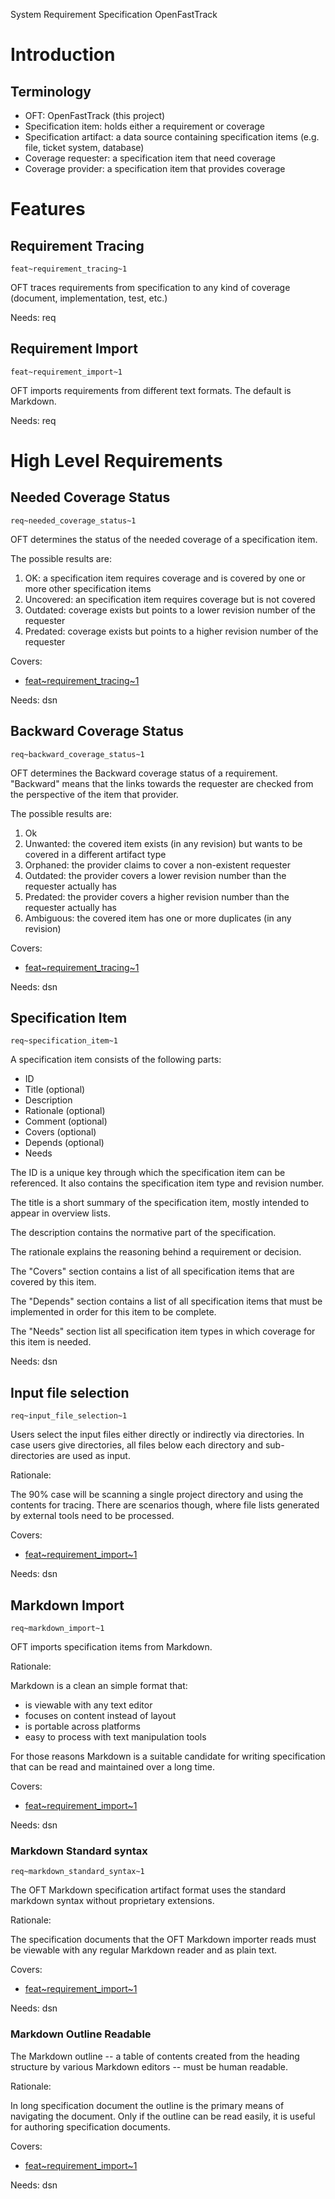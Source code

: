 System Requirement Specification OpenFastTrack

# Introduction

## Terminology

  * OFT: OpenFastTrack (this project)
  * Specification item: holds either a requirement or coverage
  * Specification artifact: a data source containing specification items (e.g. file, ticket system,
    database)
  * Coverage requester: a specification item that need coverage
  * Coverage provider: a specification item that provides coverage

# Features
## Requirement Tracing
`feat~requirement_tracing~1` <a id="feat~requirement_tracing~1"></a>

OFT traces requirements from specification to any kind of coverage (document, implementation, test, etc.)

Needs: req

## Requirement Import
`feat~requirement_import~1` <a id="feat~requirement_import~1"></a>

OFT imports requirements from different text formats. The default is Markdown.

Needs: req

# High Level Requirements

## Needed Coverage Status
`req~needed_coverage_status~1` <a id="req~needed_coverage_status~1"></a>

OFT determines the status of the needed coverage of a specification item.

The possible results are:

  1. OK:        a specification item requires coverage and is covered by one or more other specification items
  2. Uncovered: an specification item requires coverage but is not covered
  3. Outdated:  coverage exists but points to a lower revision number of the requester
  4. Predated:  coverage exists but points to a higher revision number of the requester

Covers:

  * [feat~requirement_tracing~1](#feat~requirement_tracing~1)

Needs: dsn

## Backward Coverage Status
`req~backward_coverage_status~1` <a id="req~backward_coverage_status~1"></a>

OFT determines the Backward coverage status of a requirement. "Backward" means that the links towards the requester are checked from the perspective of the item that provider.

The possible results are:

  1. Ok
  2. Unwanted:  the covered item exists (in any revision) but wants to be covered in a different artifact type
  3. Orphaned:  the provider claims to cover a non-existent requester
  4. Outdated:  the provider covers a lower revision number than the requester actually has
  5. Predated:  the provider covers a higher revision number than the requester actually has
  6. Ambiguous: the covered item has one or more duplicates (in any revision)

Covers:

  * [feat~requirement_tracing~1](#feat~requirement_tracing~1)

Needs: dsn

## Specification Item
`req~specification_item~1` <a id="req~specification_item~1"></a>

A specification item consists of the following parts:

  * ID
  * Title (optional)
  * Description
  * Rationale (optional)
  * Comment (optional)
  * Covers (optional)
  * Depends (optional)
  * Needs

The ID is a unique key through which the specification item can be referenced. It also contains the specification item type and revision number.

The title is a short summary of the specification item, mostly intended to appear in overview lists.

The description contains the normative part of the specification.

The rationale explains the reasoning behind a requirement or decision.

The "Covers" section contains a list of all specification items that are covered by this item.

The "Depends" section contains a list of all specification items that must be implemented in order
for this item to be complete.

The "Needs" section list all specification item types in which coverage for this item is needed.

Needs: dsn

## Input file selection
`req~input_file_selection~1` <a id="req~input_file_selection~1"></a>

Users select the input files either directly or indirectly via directories. In case users give directories, all files below each directory and sub-directories are used as input.

Rationale:

The 90% case will be scanning a single project directory and using the contents for tracing. There are scenarios though, where file lists generated by external tools need to be processed.

Covers:

  * [feat~requirement_import~1](#feat~requirement_import~1)

Needs: dsn

## Markdown Import
`req~markdown_import~1` <a id="req~markdown_import~1"></a>

OFT imports specification items from Markdown.

Rationale:

Markdown is a clean an simple format that:

  * is viewable with any text editor
  * focuses on content instead of layout
  * is portable across platforms
  * easy to process with text manipulation tools
  
For those reasons Markdown is a suitable candidate for writing specification that can be read and
maintained over a long time.

Covers:

  * [feat~requirement_import~1](#feat~requirement_import~1)

Needs: dsn

### Markdown Standard syntax
`req~markdown_standard_syntax~1` <a id="req~markdown_standard_syntax~1"></a>

The OFT Markdown specification artifact format uses the standard markdown syntax without proprietary extensions.

Rationale:

The specification documents that the OFT Markdown importer reads must be viewable with any regular Markdown reader and as plain text.

Covers:

  * [feat~requirement_import~1](#feat~requirement_import~1)

Needs: dsn

### Markdown Outline Readable
The Markdown outline -- a table of contents created from the heading structure by various Markdown editors -- must be human readable.

Rationale:

In long specification document the outline is the primary means of navigating the document. Only if the outline can be read easily, it is useful for authoring specification documents.

Covers:

  * [feat~requirement_import~1](#feat~requirement_import~1)

Needs: dsn 